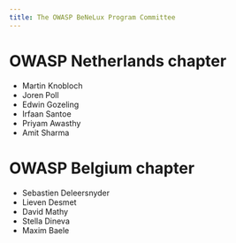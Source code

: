 ```yaml
---
title: The OWASP BeNeLux Program Committee
---
```


<!-- This one may require some updates? -->

# OWASP Netherlands chapter
* Martin Knobloch
* Joren Poll
* Edwin Gozeling
* Irfaan Santoe
* Priyam Awasthy
* Amit Sharma

# OWASP Belgium chapter
* Sebastien Deleersnyder
* Lieven Desmet
* David Mathy
* Stella Dineva
* Maxim Baele